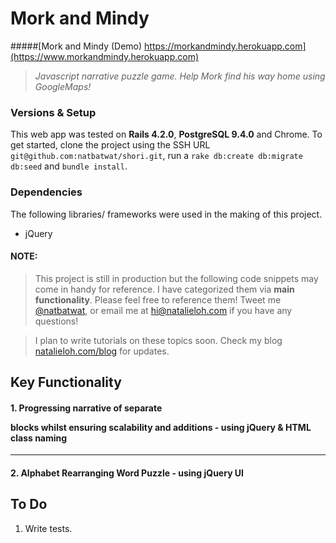 # Mork and Mindy
#####[Mork and Mindy (Demo) https://morkandmindy.herokuapp.com](https://www.morkandmindy.herokuapp.com)
> *Javascript narrative puzzle game. Help Mork find his way home using GoogleMaps!*

### Versions & Setup
This web app was tested on **Rails 4.2.0**, **PostgreSQL 9.4.0** and Chrome. 
To get started, clone the project using the SSH URL `git@github.com:natbatwat/shori.git`, run a `rake db:create db:migrate db:seed` and `bundle install`. 

### Dependencies 
The following libraries/ frameworks were used in the making of this project.
- jQuery

#### NOTE:

> This project is still in production but the following code snippets may come in handy for reference. I have categorized them via **main functionality**. Please feel free to reference them! Tweet me [@natbatwat](http://www.twitter.com/natbatwat), or email me at  <a href="mailto:hi@natalieloh.com">hi@natalieloh.com</a> if you have any questions! 

> I plan to write tutorials on these topics soon. Check my blog [natalieloh.com/blog](http://natalieloh.com/blog) for updates.


## Key Functionality

#### 1. Progressing narrative of separate <p></p> blocks whilst ensuring scalability and additions - using jQuery & HTML class naming

---

#### 2. Alphabet Rearranging Word Puzzle - using jQuery UI 


## To Do
1. Write tests.